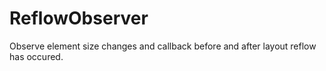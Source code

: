 # ReflowObserver
Observe element size changes and callback before and after layout reflow has occured.
